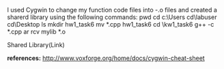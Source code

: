 I used Cygwin to change my function code files into -.o files and created a sharerd library using the following commands:
    pwd
    cd c:\Users
    cd\labuser
    cd\Desktop
    ls
    mkdir hw1_task6
    mv *.cpp hw1_task6
    cd \kw1_task6
    g++ -c *.cpp
    ar rcv mylib *.o

Shared Library(Link)


**references:**
http://www.voxforge.org/home/docs/cygwin-cheat-sheet
